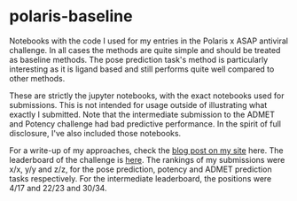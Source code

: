 # polaris-baseline
Notebooks with the code I used for my entries in the Polaris x ASAP antiviral challenge. In all cases the methods are quite simple and should be treated as baseline methods. The pose prediction task's method is particularly interesting as it is ligand based and still performs quite well compared to other methods.

These are strictly the jupyter notebooks, with the exact notebooks used for submissions. This is not intended for usage outside of illustrating what exactly I submitted. Note that the intermediate submission to the ADMET and Potency challenge had bad predictive performance. In the spirit of full disclosure, I've also included those notebooks. 

For a write-up of my approaches, check the [blog post on my site](https://molecular.beauty/blog/2025/03/14/polaris.html) here. The leaderboard of the challenge is [here](https://antiviral.polarishub.io/). The rankings of my submissions were x/x, y/y and z/z, for the pose prediction, potency and ADMET prediction tasks respectively. For the intermediate leaderboard, the positions were 4/17 and 22/23 and 30/34.
